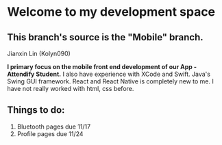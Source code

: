 # Welcome to my development space
## This branch's source is the "Mobile" branch.
Jianxin Lin (Kolyn090)

**I primary focus on the mobile front end development
of our App - Attendify Student.**
I also have experience with XCode and Swift. Java's Swing GUI framework.
React and React Native is completely new to me. I have not really worked with 
html, css before.

## Things to do:
1. Bluetooth pages due 11/17
2. Profile pages due 11/24
